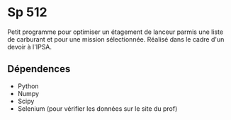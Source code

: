 # Sp 512
Petit programme pour optimiser un étagement de lanceur parmis une liste de carburant et pour une mission sélectionnée.
Réalisé dans le cadre d'un devoir à l'IPSA.

## Dépendences
* Python
* Numpy
* Scipy
* Selenium (pour vérifier les données sur le site du prof)
